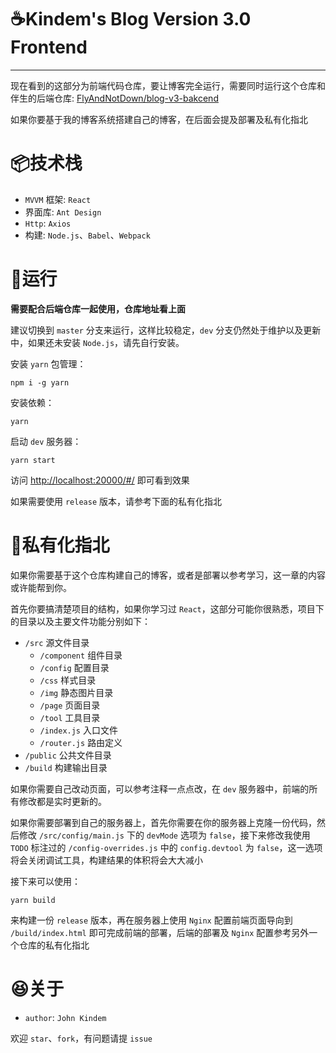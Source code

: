 # ☕Kindem's Blog Version 3.0 Frontend

---

现在看到的这部分为前端代码仓库，要让博客完全运行，需要同时运行这个仓库和伴生的后端仓库: [FlyAndNotDown/blog-v3-bakcend](https://github.com/FlyAndNotDown/blog-v3-backend)

如果你要基于我的博客系统搭建自己的博客，在后面会提及部署及私有化指北

# 📦技术栈
* `MVVM` 框架: `React`
* 界面库: `Ant Design`
* `Http`: `Axios`
* 构建: `Node.js`、`Babel`、`Webpack`

# 🏃‍运行
**需要配合后端仓库一起使用，仓库地址看上面**

建议切换到 `master` 分支来运行，这样比较稳定，`dev` 分支仍然处于维护以及更新中，如果还未安装 `Node.js`，请先自行安装。

安装 `yarn` 包管理：

```
npm i -g yarn
```

安装依赖：

```
yarn
```

启动 `dev` 服务器：

```
yarn start
```

访问 [http://localhost:20000/#/](http://localhost:20000/#/) 即可看到效果

如果需要使用 `release` 版本，请参考下面的私有化指北

# 🎁私有化指北
如果你需要基于这个仓库构建自己的博客，或者是部署以参考学习，这一章的内容或许能帮到你。

首先你要搞清楚项目的结构，如果你学习过 `React`，这部分可能你很熟悉，项目下的目录以及主要文件功能分别如下：

* `/src` 源文件目录
    * `/component` 组件目录
    * `/config` 配置目录
    * `/css` 样式目录
    * `/img` 静态图片目录
    * `/page` 页面目录
    * `/tool` 工具目录
    * `/index.js` 入口文件
    * `/router.js` 路由定义
* `/public` 公共文件目录
* `/build` 构建输出目录

如果你需要自己改动页面，可以参考注释一点点改，在 `dev` 服务器中，前端的所有修改都是实时更新的。

如果你需要部署到自己的服务器上，首先你需要在你的服务器上克隆一份代码，然后修改 `/src/config/main.js` 下的 `devMode` 选项为 `false`，接下来修改我使用 `TODO` 标注过的 `/config-overrides.js` 中的 `config.devtool` 为 `false`，这一选项将会关闭调试工具，构建结果的体积将会大大减小

接下来可以使用：

```
yarn build
```

来构建一份 `release` 版本，再在服务器上使用 `Nginx` 配置前端页面导向到 `/build/index.html` 即可完成前端的部署，后端的部署及 `Nginx` 配置参考另外一个仓库的私有化指北

# 😆关于
* `author`: `John Kindem`

欢迎 `star`、`fork`，有问题请提 `issue`